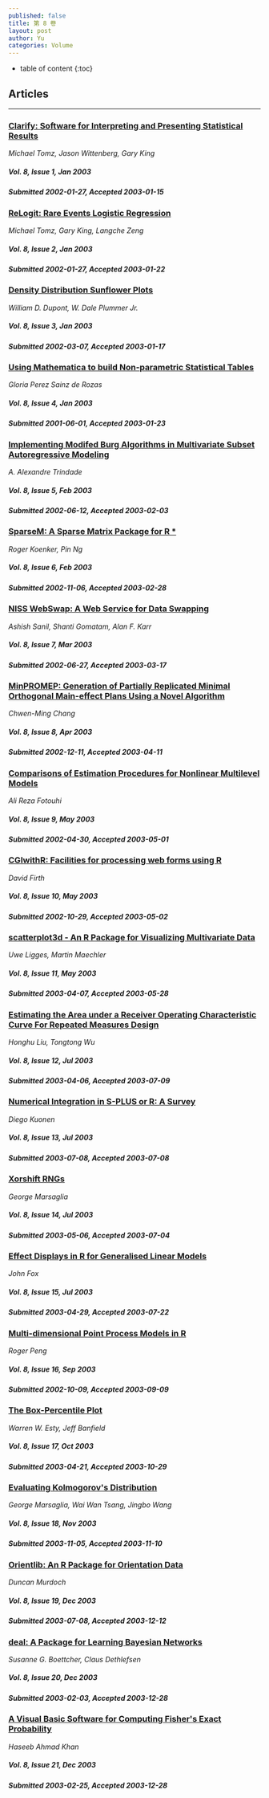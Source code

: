 ```yaml
---
published: false
title: 第 8 卷
layout: post
author: Yu
categories: Volume
---
```


* table of content
{:toc}

## Articles

***

### [Clarify: Software for Interpreting and Presenting Statistical Results](/jstatsoft/v08/i01.html)

*Michael Tomz, Jason Wittenberg, Gary King*

##### Vol. 8, Issue 1, Jan 2003

##### Submitted 2002-01-27, Accepted 2003-01-15

### [ReLogit: Rare Events Logistic Regression](/jstatsoft/v08/i02.html)

*Michael Tomz, Gary King, Langche Zeng*

##### Vol. 8, Issue 2, Jan 2003

##### Submitted 2002-01-27, Accepted 2003-01-22

### [Density Distribution Sunflower Plots](/jstatsoft/v08/i03.html)

*William D. Dupont, W. Dale Plummer Jr.*

##### Vol. 8, Issue 3, Jan 2003

##### Submitted 2002-03-07, Accepted 2003-01-17

### [Using Mathematica to build Non-parametric Statistical Tables](/jstatsoft/v08/i04.html)

*Gloria Perez Sainz de Rozas*

##### Vol. 8, Issue 4, Jan 2003

##### Submitted 2001-06-01, Accepted 2003-01-23

### [Implementing Modifed Burg Algorithms in Multivariate Subset Autoregressive Modeling](/jstatsoft/v08/i05.html)

*A. Alexandre Trindade*

##### Vol. 8, Issue 5, Feb 2003

##### Submitted 2002-06-12, Accepted 2003-02-03

### [SparseM: A Sparse Matrix Package for R *](/jstatsoft/v08/i06.html)

*Roger Koenker, Pin Ng*

##### Vol. 8, Issue 6, Feb 2003

##### Submitted 2002-11-06, Accepted 2003-02-28

### [NISS WebSwap: A Web Service for Data Swapping](/jstatsoft/v08/i07.html)

*Ashish Sanil, Shanti Gomatam, Alan F. Karr*

##### Vol. 8, Issue 7, Mar 2003

##### Submitted 2002-06-27, Accepted 2003-03-17

### [MinPROMEP: Generation of Partially Replicated Minimal Orthogonal Main-effect Plans Using a Novel Algorithm](/jstatsoft/v08/i08.html)

*Chwen-Ming Chang*

##### Vol. 8, Issue 8, Apr 2003

##### Submitted 2002-12-11, Accepted 2003-04-11

### [Comparisons of Estimation Procedures for Nonlinear Multilevel Models](/jstatsoft/v08/i09.html)

*Ali Reza Fotouhi*

##### Vol. 8, Issue 9, May 2003

##### Submitted 2002-04-30, Accepted 2003-05-01

### [CGIwithR: Facilities for processing web forms using R](/jstatsoft/v08/i10.html)

*David Firth*

##### Vol. 8, Issue 10, May 2003

##### Submitted 2002-10-29, Accepted 2003-05-02

### [scatterplot3d - An R Package for Visualizing Multivariate Data](/jstatsoft/v08/i11.html)

*Uwe Ligges, Martin Maechler*

##### Vol. 8, Issue 11, May 2003

##### Submitted 2003-04-07, Accepted 2003-05-28

### [Estimating the Area under a Receiver Operating Characteristic Curve For Repeated Measures Design](/jstatsoft/v08/i12.html)

*Honghu Liu, Tongtong Wu*

##### Vol. 8, Issue 12, Jul 2003

##### Submitted 2003-04-06, Accepted 2003-07-09

### [Numerical Integration in S-PLUS or R: A Survey](/jstatsoft/v08/i13.html)

*Diego Kuonen*

##### Vol. 8, Issue 13, Jul 2003

##### Submitted 2003-07-08, Accepted 2003-07-08

### [Xorshift RNGs](/jstatsoft/v08/i14.html)

*George Marsaglia*

##### Vol. 8, Issue 14, Jul 2003

##### Submitted 2003-05-06, Accepted 2003-07-04

### [Effect Displays in R for Generalised Linear Models](/jstatsoft/v08/i15.html)

*John Fox*

##### Vol. 8, Issue 15, Jul 2003

##### Submitted 2003-04-29, Accepted 2003-07-22

### [Multi-dimensional Point Process Models in R](/jstatsoft/v08/i16.html)

*Roger Peng*

##### Vol. 8, Issue 16, Sep 2003

##### Submitted 2002-10-09, Accepted 2003-09-09

### [The Box-Percentile Plot](/jstatsoft/v08/i17.html)

*Warren W. Esty, Jeff Banfield*

##### Vol. 8, Issue 17, Oct 2003

##### Submitted 2003-04-21, Accepted 2003-10-29

### [Evaluating Kolmogorov's Distribution](/jstatsoft/v08/i18.html)

*George Marsaglia, Wai Wan Tsang, Jingbo Wang*

##### Vol. 8, Issue 18, Nov 2003

##### Submitted 2003-11-05, Accepted 2003-11-10

### [Orientlib: An R Package for Orientation Data](/jstatsoft/v08/i19.html)

*Duncan Murdoch*

##### Vol. 8, Issue 19, Dec 2003

##### Submitted 2003-07-08, Accepted 2003-12-12

### [deal: A Package for Learning Bayesian Networks](/jstatsoft/v08/i20.html)

*Susanne G. Boettcher, Claus Dethlefsen*

##### Vol. 8, Issue 20, Dec 2003

##### Submitted 2003-02-03, Accepted 2003-12-28

### [A Visual Basic Software for Computing Fisher's Exact Probability](/jstatsoft/v08/i21.html)

*Haseeb Ahmad Khan*

##### Vol. 8, Issue 21, Dec 2003

##### Submitted 2003-02-25, Accepted 2003-12-28

